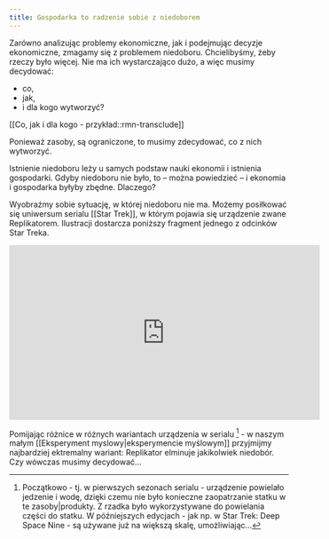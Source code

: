 ```yaml
---
title: Gospodarka to radzenie sobie z niedoborem
---
```


Zarówno analizując problemy ekonomiczne, jak i podejmując decyzje ekonomiczne, zmagamy się z problemem niedoboru. Chcielibyśmy, żeby rzeczy było więcej. Nie ma ich wystarczająco dużo, a więc musimy decydować:
* co,
* jak,
* i dla kogo wytworzyć?

[[Co, jak i dla kogo - przykład::rmn-transclude]]

Ponieważ zasoby, są ograniczone, to musimy zdecydować, co z nich wytworzyć. 

Istnienie niedoboru leży u samych podstaw nauki ekonomii i istnienia gospodarki. Gdyby niedoboru nie było, to – można powiedzieć – i ekonomia i gospodarka byłyby zbędne. Dlaczego?


Wyobraźmy sobie sytuację, w której niedoboru nie ma. Możemy posiłkować się uniwersum serialu [[Star Trek]], w którym pojawia się urządzenie zwane Replikatorem. Ilustracji dostarcza poniższy fragment jednego z odcinków Star Treka.
<iframe width="560" height="315" src="https://www.youtube.com/embed/jyMYKWIAR5s" title="YouTube video player" frameborder="0" allow="accelerometer; autoplay; clipboard-write; encrypted-media; gyroscope; picture-in-picture" allowfullscreen></iframe>

Pomijając różnice w różnych wariantach urządzenia w serialu [^1] - w naszym małym [[Eksperyment myslowy|eksperymencie myślowym]] przyjmijmy najbardziej ektremalny wariant: Replikator elminuje jakikolwiek niedobór. Czy wówczas musimy decydować...

[^1]: Początkowo - tj. w pierwszych sezonach serialu - urządzenie powielało jedzenie i wodę, dzięki czemu nie było konieczne zaopatrzanie statku w te zasoby|produkty. Z rzadka było wykorzystywane do powielania części do statku. W późniejszych edycjach - jak np. w Star Trek: Deep Space Nine - są używane już na większą skalę, umożliwiając...

